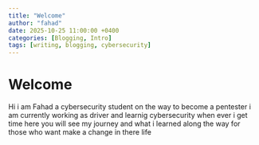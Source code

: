```yaml
---
title: "Welcome"
author: "fahad"
date: 2025-10-25 11:00:00 +0400
categories: [Blogging, Intro]
tags: [writing, blogging, cybersecurity]
---
```


# Welcome 

Hi i am Fahad a cybersecurity student on the way to become a pentester 
i am currently working as driver and learnig cybersecurity when ever i get time 
here you will see my journey and what i learned along the way 
for those who want make a change in there life 